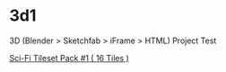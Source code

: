 # 3d1
3D (Blender > Sketchfab > iFrame > HTML) Project Test

[Sci-Fi Tileset Pack #1 ( 16 Tiles )](https://www.artstation.com/marketplace/p/p8Jry/sci-fi-tileset-pack-1-16-tiles)
